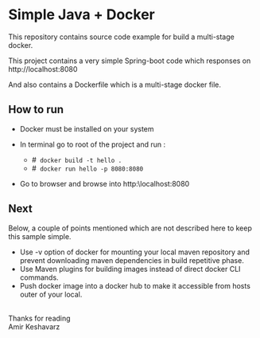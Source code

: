 # Simple Java + Docker

This repository contains source code example for build a multi-stage docker.

This project contains a very simple Spring-boot code which responses on http://localhost:8080

And also contains a Dockerfile which is a multi-stage docker file.

## How to run

* Docker must be installed on your system
* In terminal go to root of the project and run : 
    * \#``` docker build -t hello .``` 
    * \#``` docker run hello -p 8080:8080```
    
* Go to browser and browse into http:\\localhost:8080

## Next
Below, a couple of points mentioned which are not described here to keep this sample simple.
* Use -v option of docker for mounting your local maven repository and prevent downloading maven dependencies in build repetitive phase.
* Use Maven plugins for building images instead of direct docker CLI commands.
* Push docker image into a docker hub to make it accessible from hosts outer of your local.

<br>
Thanks for reading<br>
Amir Keshavarz
